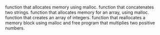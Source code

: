 function that allocates memory using malloc.
function that concatenates two strings.
function that allocates memory for an array, using malloc.
function that creates an array of integers.
function that reallocates a memory block using malloc and free
program that multiplies two positive numbers.
